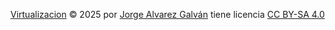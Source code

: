 <a href="https://creativecommons.org"><font dir="auto" style="vertical-align: inherit;"><font dir="auto" style="vertical-align: inherit;">Virtualizacion</font></font></a><font dir="auto" style="vertical-align: inherit;"><font dir="auto" style="vertical-align: inherit;"> © 2025 por </font></font><a href="https://creativecommons.org"><font dir="auto" style="vertical-align: inherit;"><font dir="auto" style="vertical-align: inherit;">Jorge Alvarez Galván</font></font></a><font dir="auto" style="vertical-align: inherit;"><font dir="auto" style="vertical-align: inherit;"> tiene licencia </font></font><a href="https://creativecommons.org/licenses/by-sa/4.0/"><font dir="auto" style="vertical-align: inherit;"><font dir="auto" style="vertical-align: inherit;">CC BY-SA 4.0
</font></font></a><img src="https://mirrors.creativecommons.org/presskit/icons/cc.svg" alt="" style="max-width: 1em;max-height:1em;margin-left: .2em;"><img src="https://mirrors.creativecommons.org/presskit/icons/by.svg" alt="" style="max-width: 1em;max-height:1em;margin-left: .2em;"><img src="https://mirrors.creativecommons.org/presskit/icons/sa.svg" alt="" style="max-width: 1em;max-height:1em;margin-left: .2em;">
